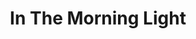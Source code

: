 ---
layout: product
product_id: 1491339149374
id: 1491339149374
title: In The Morning Light
body_html: >-
  <p>Taken in Alberta during the Summer of 2018.</p>

  <p>As we were driving down the mountain road back to the highway we noticed a clearing on the side of the road that opened up a stunning view of the valley below. There was something so cinematic and beautiful about that moment, and I’m glad that this shot managed to encapsulate some of that.</p>

  <p> </p>
vendor: Connell McCarthy
product_type: Posters, Prints, & Visual Artwork
created_at: 2018-10-13T20:47:11-04:00
handle: in-the-morning-light
updated_at: 2024-09-11T14:22:03-04:00
published_at: 2018-08-22T19:38:24-04:00
template_suffix: ""
published_scope: global
tags: aerial, Batch 02, forest, Print, River, sunrise, Trees
status: active
admin_graphql_api_id: gid://shopify/Product/1491339149374
variants:
  - product_id: 1491339149374
    id: 39576996184126
    title: 8x10” / Full Colour
    price: "35.00"
    position: 1
    inventory_policy: continue
    compare_at_price: null
    option1: 8x10”
    option2: Full Colour
    option3: null
    created_at: 2021-09-01T11:03:18-04:00
    updated_at: 2023-10-27T20:29:37-04:00
    taxable: true
    barcode: ""
    fulfillment_service: manual
    grams: 208
    inventory_management: shopify
    requires_shipping: true
    sku: CM-PP-B2-04-XXS-FC
    weight: 0.208
    weight_unit: kg
    inventory_item_id: 41671436828734
    inventory_quantity: 100
    old_inventory_quantity: 100
    admin_graphql_api_id: gid://shopify/ProductVariant/39576996184126
    image_id: 6203585986622
  - product_id: 1491339149374
    id: 39576996216894
    title: 8x10” / Black & White
    price: "35.00"
    position: 2
    inventory_policy: continue
    compare_at_price: null
    option1: 8x10”
    option2: Black & White
    option3: null
    created_at: 2021-09-01T11:03:18-04:00
    updated_at: 2023-10-27T20:29:37-04:00
    taxable: true
    barcode: ""
    fulfillment_service: manual
    grams: 208
    inventory_management: shopify
    requires_shipping: true
    sku: CM-PP-B2-04-XXS-BW
    weight: 0.208
    weight_unit: kg
    inventory_item_id: 41671436861502
    inventory_quantity: 100
    old_inventory_quantity: 100
    admin_graphql_api_id: gid://shopify/ProductVariant/39576996216894
    image_id: 6203585888318
  - product_id: 1491339149374
    id: 39576996249662
    title: 8.5x11” / Full Colour
    price: "35.00"
    position: 3
    inventory_policy: continue
    compare_at_price: null
    option1: 8.5x11”
    option2: Full Colour
    option3: null
    created_at: 2021-09-01T11:03:18-04:00
    updated_at: 2023-10-27T20:29:37-04:00
    taxable: true
    barcode: ""
    fulfillment_service: manual
    grams: 208
    inventory_management: shopify
    requires_shipping: true
    sku: CM-PP-B2-04-XS-FC
    weight: 0.208
    weight_unit: kg
    inventory_item_id: 41671436894270
    inventory_quantity: 100
    old_inventory_quantity: 100
    admin_graphql_api_id: gid://shopify/ProductVariant/39576996249662
    image_id: 6203585986622
  - product_id: 1491339149374
    id: 39576996282430
    title: 8.5x11” / Black & White
    price: "35.00"
    position: 4
    inventory_policy: continue
    compare_at_price: null
    option1: 8.5x11”
    option2: Black & White
    option3: null
    created_at: 2021-09-01T11:03:18-04:00
    updated_at: 2023-10-27T20:29:37-04:00
    taxable: true
    barcode: ""
    fulfillment_service: manual
    grams: 208
    inventory_management: shopify
    requires_shipping: true
    sku: CM-PP-B2-04-XS-BW
    weight: 0.208
    weight_unit: kg
    inventory_item_id: 41671436927038
    inventory_quantity: 100
    old_inventory_quantity: 100
    admin_graphql_api_id: gid://shopify/ProductVariant/39576996282430
    image_id: 6203585888318
  - product_id: 1491339149374
    id: 39576996315198
    title: 13x19” / Full Colour
    price: "40.00"
    position: 5
    inventory_policy: continue
    compare_at_price: null
    option1: 13x19”
    option2: Full Colour
    option3: null
    created_at: 2021-09-01T11:03:18-04:00
    updated_at: 2023-10-27T20:29:37-04:00
    taxable: true
    barcode: ""
    fulfillment_service: manual
    grams: 208
    inventory_management: shopify
    requires_shipping: true
    sku: CM-PP-B2-04-S-FC
    weight: 0.208
    weight_unit: kg
    inventory_item_id: 41671436959806
    inventory_quantity: 100
    old_inventory_quantity: 100
    admin_graphql_api_id: gid://shopify/ProductVariant/39576996315198
    image_id: 6203585986622
  - product_id: 1491339149374
    id: 39576996347966
    title: 13x19” / Black & White
    price: "40.00"
    position: 6
    inventory_policy: continue
    compare_at_price: null
    option1: 13x19”
    option2: Black & White
    option3: null
    created_at: 2021-09-01T11:03:18-04:00
    updated_at: 2023-10-27T20:29:37-04:00
    taxable: true
    barcode: ""
    fulfillment_service: manual
    grams: 208
    inventory_management: shopify
    requires_shipping: true
    sku: CM-PP-B2-04-S-BW
    weight: 0.208
    weight_unit: kg
    inventory_item_id: 41671436992574
    inventory_quantity: 100
    old_inventory_quantity: 100
    admin_graphql_api_id: gid://shopify/ProductVariant/39576996347966
    image_id: 6203585888318
  - product_id: 1491339149374
    id: 39576996380734
    title: 16x20” / Full Colour
    price: "50.00"
    position: 7
    inventory_policy: continue
    compare_at_price: null
    option1: 16x20”
    option2: Full Colour
    option3: null
    created_at: 2021-09-01T11:03:18-04:00
    updated_at: 2023-10-27T20:29:37-04:00
    taxable: true
    barcode: ""
    fulfillment_service: manual
    grams: 208
    inventory_management: shopify
    requires_shipping: true
    sku: CM-PP-B2-04-M-FC
    weight: 0.208
    weight_unit: kg
    inventory_item_id: 41671437025342
    inventory_quantity: 100
    old_inventory_quantity: 100
    admin_graphql_api_id: gid://shopify/ProductVariant/39576996380734
    image_id: 6203585986622
  - product_id: 1491339149374
    id: 39576996413502
    title: 16x20” / Black & White
    price: "50.00"
    position: 8
    inventory_policy: continue
    compare_at_price: null
    option1: 16x20”
    option2: Black & White
    option3: null
    created_at: 2021-09-01T11:03:18-04:00
    updated_at: 2023-10-27T20:29:37-04:00
    taxable: true
    barcode: ""
    fulfillment_service: manual
    grams: 208
    inventory_management: shopify
    requires_shipping: true
    sku: CM-PP-B2-04-M-BW
    weight: 0.208
    weight_unit: kg
    inventory_item_id: 41671437058110
    inventory_quantity: 100
    old_inventory_quantity: 100
    admin_graphql_api_id: gid://shopify/ProductVariant/39576996413502
    image_id: 6203585888318
  - product_id: 1491339149374
    id: 39576996446270
    title: 20x24” / Full Colour
    price: "60.00"
    position: 9
    inventory_policy: continue
    compare_at_price: null
    option1: 20x24”
    option2: Full Colour
    option3: null
    created_at: 2021-09-01T11:03:19-04:00
    updated_at: 2023-10-27T20:29:37-04:00
    taxable: true
    barcode: ""
    fulfillment_service: manual
    grams: 208
    inventory_management: shopify
    requires_shipping: true
    sku: CM-PP-B2-04-L-FC
    weight: 0.208
    weight_unit: kg
    inventory_item_id: 41671437090878
    inventory_quantity: 100
    old_inventory_quantity: 100
    admin_graphql_api_id: gid://shopify/ProductVariant/39576996446270
    image_id: 6203585986622
  - product_id: 1491339149374
    id: 39576996479038
    title: 20x24” / Black & White
    price: "60.00"
    position: 10
    inventory_policy: continue
    compare_at_price: null
    option1: 20x24”
    option2: Black & White
    option3: null
    created_at: 2021-09-01T11:03:19-04:00
    updated_at: 2023-10-27T20:29:37-04:00
    taxable: true
    barcode: ""
    fulfillment_service: manual
    grams: 208
    inventory_management: shopify
    requires_shipping: true
    sku: CM-PP-B2-04-L-BW
    weight: 0.208
    weight_unit: kg
    inventory_item_id: 41671437123646
    inventory_quantity: 100
    old_inventory_quantity: 100
    admin_graphql_api_id: gid://shopify/ProductVariant/39576996479038
    image_id: 6203585888318
  - product_id: 1491339149374
    id: 39576996511806
    title: 20x30” / Full Colour
    price: "70.00"
    position: 11
    inventory_policy: continue
    compare_at_price: null
    option1: 20x30”
    option2: Full Colour
    option3: null
    created_at: 2021-09-01T11:03:19-04:00
    updated_at: 2023-10-27T20:29:37-04:00
    taxable: true
    barcode: ""
    fulfillment_service: manual
    grams: 208
    inventory_management: shopify
    requires_shipping: true
    sku: CM-PP-B2-04-XL-FC
    weight: 0.208
    weight_unit: kg
    inventory_item_id: 41671437156414
    inventory_quantity: 100
    old_inventory_quantity: 100
    admin_graphql_api_id: gid://shopify/ProductVariant/39576996511806
    image_id: 6203585986622
  - product_id: 1491339149374
    id: 39576996544574
    title: 20x30” / Black & White
    price: "70.00"
    position: 12
    inventory_policy: continue
    compare_at_price: null
    option1: 20x30”
    option2: Black & White
    option3: null
    created_at: 2021-09-01T11:03:19-04:00
    updated_at: 2023-10-27T20:29:37-04:00
    taxable: true
    barcode: ""
    fulfillment_service: manual
    grams: 208
    inventory_management: shopify
    requires_shipping: true
    sku: CM-PP-B2-04-XL-BW
    weight: 0.208
    weight_unit: kg
    inventory_item_id: 41671437189182
    inventory_quantity: 100
    old_inventory_quantity: 100
    admin_graphql_api_id: gid://shopify/ProductVariant/39576996544574
    image_id: 6203585888318
  - product_id: 1491339149374
    id: 39576996577342
    title: 24x36” / Full Colour
    price: "90.00"
    position: 13
    inventory_policy: continue
    compare_at_price: null
    option1: 24x36”
    option2: Full Colour
    option3: null
    created_at: 2021-09-01T11:03:19-04:00
    updated_at: 2023-10-27T20:29:37-04:00
    taxable: true
    barcode: ""
    fulfillment_service: manual
    grams: 208
    inventory_management: shopify
    requires_shipping: true
    sku: CM-PP-B2-04-XXL-FC
    weight: 0.208
    weight_unit: kg
    inventory_item_id: 41671437221950
    inventory_quantity: 100
    old_inventory_quantity: 100
    admin_graphql_api_id: gid://shopify/ProductVariant/39576996577342
    image_id: 6203585986622
  - product_id: 1491339149374
    id: 39576996610110
    title: 24x36” / Black & White
    price: "90.00"
    position: 14
    inventory_policy: continue
    compare_at_price: null
    option1: 24x36”
    option2: Black & White
    option3: null
    created_at: 2021-09-01T11:03:19-04:00
    updated_at: 2023-10-27T20:29:37-04:00
    taxable: true
    barcode: ""
    fulfillment_service: manual
    grams: 208
    inventory_management: shopify
    requires_shipping: true
    sku: CM-PP-B2-04-XXL-BW
    weight: 0.208
    weight_unit: kg
    inventory_item_id: 41671437254718
    inventory_quantity: 100
    old_inventory_quantity: 100
    admin_graphql_api_id: gid://shopify/ProductVariant/39576996610110
    image_id: 6203585888318
  - product_id: 1491339149374
    id: 39576996642878
    title: 30x40” / Full Colour
    price: "100.00"
    position: 15
    inventory_policy: continue
    compare_at_price: null
    option1: 30x40”
    option2: Full Colour
    option3: null
    created_at: 2021-09-01T11:03:19-04:00
    updated_at: 2023-10-27T20:29:37-04:00
    taxable: true
    barcode: ""
    fulfillment_service: manual
    grams: 208
    inventory_management: shopify
    requires_shipping: true
    sku: CM-PP-B2-04-XXXL-FC
    weight: 0.208
    weight_unit: kg
    inventory_item_id: 41671437287486
    inventory_quantity: 100
    old_inventory_quantity: 100
    admin_graphql_api_id: gid://shopify/ProductVariant/39576996642878
    image_id: 6203585986622
  - product_id: 1491339149374
    id: 39576996675646
    title: 30x40” / Black & White
    price: "100.00"
    position: 16
    inventory_policy: continue
    compare_at_price: null
    option1: 30x40”
    option2: Black & White
    option3: null
    created_at: 2021-09-01T11:03:19-04:00
    updated_at: 2023-10-27T20:29:37-04:00
    taxable: true
    barcode: ""
    fulfillment_service: manual
    grams: 208
    inventory_management: shopify
    requires_shipping: true
    sku: CM-PP-B2-04-XXXL-BW
    weight: 0.208
    weight_unit: kg
    inventory_item_id: 41671437320254
    inventory_quantity: 100
    old_inventory_quantity: 100
    admin_graphql_api_id: gid://shopify/ProductVariant/39576996675646
    image_id: 6203585888318
options:
  - product_id: 1491339149374
    id: 2045794254910
    name: Size
    position: 1
    values:
      - 8x10”
      - 8.5x11”
      - 13x19”
      - 16x20”
      - 20x24”
      - 20x30”
      - 24x36”
      - 30x40”
  - product_id: 1491339149374
    id: 8589756956734
    name: Color
    position: 2
    values:
      - Full Colour
      - Black & White
images:
  - id: 6203585986622
    alt: null
    position: 1
    product_id: 1491339149374
    created_at: 2019-03-05T10:59:33-05:00
    updated_at: 2019-10-20T18:44:17-04:00
    admin_graphql_api_id: gid://shopify/ProductImage/6203585986622
    width: 1000
    height: 1500
    src: https://cdn.shopify.com/s/files/1/1624/2355/products/Print-Shot---Dark-Background-_In-The-Morning-Light-2019.jpg?v=1571611457
    variant_ids:
      - 39576996184126
      - 39576996249662
      - 39576996315198
      - 39576996380734
      - 39576996446270
      - 39576996511806
      - 39576996577342
      - 39576996642878
  - id: 6203585888318
    alt: null
    position: 2
    product_id: 1491339149374
    created_at: 2019-03-05T10:59:32-05:00
    updated_at: 2019-10-20T18:44:17-04:00
    admin_graphql_api_id: gid://shopify/ProductImage/6203585888318
    width: 1000
    height: 1500
    src: https://cdn.shopify.com/s/files/1/1624/2355/products/Print-Shot---Dark-Background-_In-The-Morning-Light-2019_-B_W.jpg?v=1571611457
    variant_ids:
      - 39576996216894
      - 39576996282430
      - 39576996347966
      - 39576996413502
      - 39576996479038
      - 39576996544574
      - 39576996610110
      - 39576996675646
  - id: 28230043861054
    alt: null
    position: 3
    product_id: 1491339149374
    created_at: 2021-05-04T19:37:06-04:00
    updated_at: 2021-05-04T19:37:06-04:00
    admin_graphql_api_id: gid://shopify/ProductImage/28230043861054
    width: 2000
    height: 1800
    src: https://cdn.shopify.com/s/files/1/1624/2355/products/PAR_02_0001_1f1f256e-5e3d-406c-b445-691885144865.png?v=1620171426
    variant_ids: []
  - id: 29846604578878
    alt: null
    position: 4
    product_id: 1491339149374
    created_at: 2022-11-23T19:57:50-05:00
    updated_at: 2022-11-23T19:57:51-05:00
    admin_graphql_api_id: gid://shopify/ProductImage/29846604578878
    width: 1924
    height: 1275
    src: https://cdn.shopify.com/s/files/1/1624/2355/products/InTheMorningLight.jpg?v=1669251471
    variant_ids: []
image:
  id: 6203585986622
  alt: null
  position: 1
  product_id: 1491339149374
  created_at: 2019-03-05T10:59:33-05:00
  updated_at: 2019-10-20T18:44:17-04:00
  admin_graphql_api_id: gid://shopify/ProductImage/6203585986622
  width: 1000
  height: 1500
  src: https://cdn.shopify.com/s/files/1/1624/2355/products/Print-Shot---Dark-Background-_In-The-Morning-Light-2019.jpg?v=1571611457
  variant_ids:
    - 39576996184126
    - 39576996249662
    - 39576996315198
    - 39576996380734
    - 39576996446270
    - 39576996511806
    - 39576996577342
    - 39576996642878

---